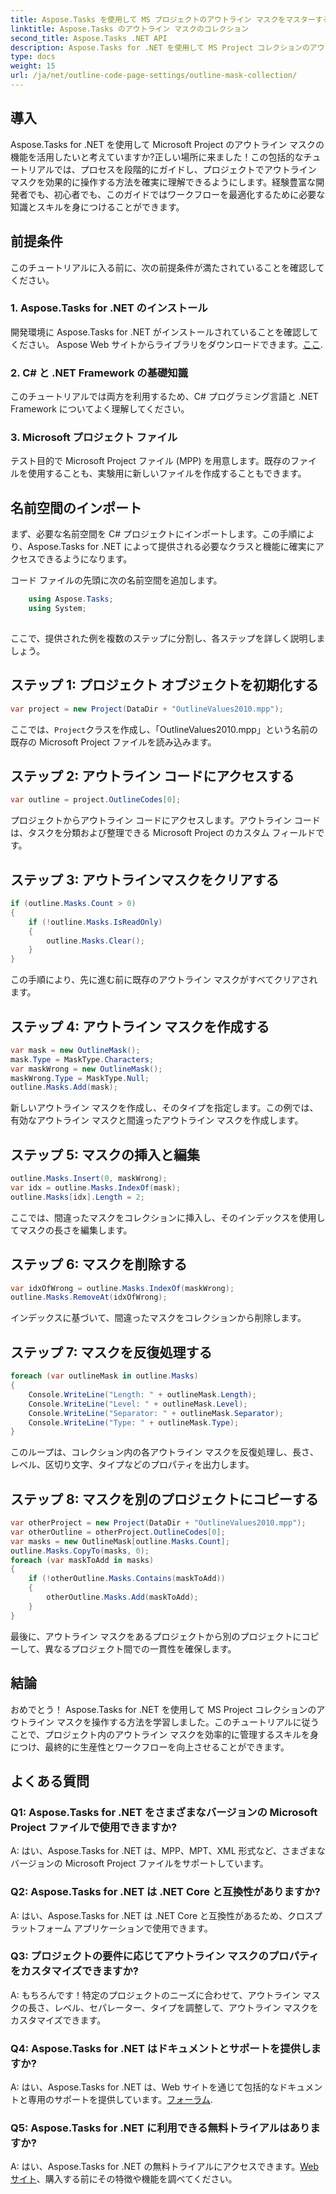```yaml
---
title: Aspose.Tasks を使用して MS プロジェクトのアウトライン マスクをマスターする
linktitle: Aspose.Tasks のアウトライン マスクのコレクション
second_title: Aspose.Tasks .NET API
description: Aspose.Tasks for .NET を使用して MS Project コレクションのアウトライン マスクを操作する方法を学びます。この包括的なチュートリアルで生産性を向上させます。
type: docs
weight: 15
url: /ja/net/outline-code-page-settings/outline-mask-collection/
---
```

## 導入
Aspose.Tasks for .NET を使用して Microsoft Project のアウトライン マスクの機能を活用したいと考えていますか?正しい場所に来ました！この包括的なチュートリアルでは、プロセスを段階的にガイドし、プロジェクトでアウトライン マスクを効果的に操作する方法を確実に理解できるようにします。経験豊富な開発者でも、初心者でも、このガイドではワークフローを最適化するために必要な知識とスキルを身につけることができます。
## 前提条件
このチュートリアルに入る前に、次の前提条件が満たされていることを確認してください。
### 1. Aspose.Tasks for .NET のインストール
開発環境に Aspose.Tasks for .NET がインストールされていることを確認してください。 Aspose Web サイトからライブラリをダウンロードできます。[ここ](https://releases.aspose.com/tasks/net/).
### 2. C# と .NET Framework の基礎知識
このチュートリアルでは両方を利用するため、C# プログラミング言語と .NET Framework についてよく理解してください。
### 3. Microsoft プロジェクト ファイル
テスト目的で Microsoft Project ファイル (MPP) を用意します。既存のファイルを使用することも、実験用に新しいファイルを作成することもできます。
## 名前空間のインポート
まず、必要な名前空間を C# プロジェクトにインポートします。この手順により、Aspose.Tasks for .NET によって提供される必要なクラスと機能に確実にアクセスできるようになります。

コード ファイルの先頭に次の名前空間を追加します。
```csharp
    using Aspose.Tasks;
    using System;
    
```
ここで、提供された例を複数のステップに分割し、各ステップを詳しく説明しましょう。
## ステップ 1: プロジェクト オブジェクトを初期化する
```csharp
var project = new Project(DataDir + "OutlineValues2010.mpp");
```
ここでは、`Project`クラスを作成し、「OutlineValues2010.mpp」という名前の既存の Microsoft Project ファイルを読み込みます。
## ステップ 2: アウトライン コードにアクセスする
```csharp
var outline = project.OutlineCodes[0];
```
プロジェクトからアウトライン コードにアクセスします。アウトライン コードは、タスクを分類および整理できる Microsoft Project のカスタム フィールドです。
## ステップ 3: アウトラインマスクをクリアする
```csharp
if (outline.Masks.Count > 0)
{
    if (!outline.Masks.IsReadOnly)
    {
        outline.Masks.Clear();
    }
}
```
この手順により、先に進む前に既存のアウトライン マスクがすべてクリアされます。
## ステップ 4: アウトライン マスクを作成する
```csharp
var mask = new OutlineMask();
mask.Type = MaskType.Characters;
var maskWrong = new OutlineMask();
maskWrong.Type = MaskType.Null;
outline.Masks.Add(mask);
```
新しいアウトライン マスクを作成し、そのタイプを指定します。この例では、有効なアウトライン マスクと間違ったアウトライン マスクを作成します。
## ステップ 5: マスクの挿入と編集
```csharp
outline.Masks.Insert(0, maskWrong);
var idx = outline.Masks.IndexOf(mask);
outline.Masks[idx].Length = 2;
```
ここでは、間違ったマスクをコレクションに挿入し、そのインデックスを使用してマスクの長さを編集します。
## ステップ 6: マスクを削除する
```csharp
var idxOfWrong = outline.Masks.IndexOf(maskWrong);
outline.Masks.RemoveAt(idxOfWrong);
```
インデックスに基づいて、間違ったマスクをコレクションから削除します。
## ステップ 7: マスクを反復処理する
```csharp
foreach (var outlineMask in outline.Masks)
{
    Console.WriteLine("Length: " + outlineMask.Length);
    Console.WriteLine("Level: " + outlineMask.Level);
    Console.WriteLine("Separator: " + outlineMask.Separator);
    Console.WriteLine("Type: " + outlineMask.Type);
}
```
このループは、コレクション内の各アウトライン マスクを反復処理し、長さ、レベル、区切り文字、タイプなどのプロパティを出力します。
## ステップ 8: マスクを別のプロジェクトにコピーする
```csharp
var otherProject = new Project(DataDir + "OutlineValues2010.mpp");
var otherOutline = otherProject.OutlineCodes[0];
var masks = new OutlineMask[outline.Masks.Count];
outline.Masks.CopyTo(masks, 0);
foreach (var maskToAdd in masks)
{
    if (!otherOutline.Masks.Contains(maskToAdd))
    {
        otherOutline.Masks.Add(maskToAdd);
    }
}
```
最後に、アウトライン マスクをあるプロジェクトから別のプロジェクトにコピーして、異なるプロジェクト間での一貫性を確保します。
## 結論
おめでとう！ Aspose.Tasks for .NET を使用して MS Project コレクションのアウトライン マスクを操作する方法を学習しました。このチュートリアルに従うことで、プロジェクト内のアウトライン マスクを効率的に管理するスキルを身につけ、最終的に生産性とワークフローを向上させることができます。
## よくある質問
### Q1: Aspose.Tasks for .NET をさまざまなバージョンの Microsoft Project ファイルで使用できますか?
A: はい、Aspose.Tasks for .NET は、MPP、MPT、XML 形式など、さまざまなバージョンの Microsoft Project ファイルをサポートしています。
### Q2: Aspose.Tasks for .NET は .NET Core と互換性がありますか?
A: はい、Aspose.Tasks for .NET は .NET Core と互換性があるため、クロスプラットフォーム アプリケーションで使用できます。
### Q3: プロジェクトの要件に応じてアウトライン マスクのプロパティをカスタマイズできますか?
A: もちろんです！特定のプロジェクトのニーズに合わせて、アウトライン マスクの長さ、レベル、セパレーター、タイプを調整して、アウトライン マスクをカスタマイズできます。
### Q4: Aspose.Tasks for .NET はドキュメントとサポートを提供しますか?
A: はい、Aspose.Tasks for .NET は、Web サイトを通じて包括的なドキュメントと専用のサポートを提供しています。[フォーラム](https://forum.aspose.com/c/tasks/15).
### Q5: Aspose.Tasks for .NET に利用できる無料トライアルはありますか?
 A: はい、Aspose.Tasks for .NET の無料トライアルにアクセスできます。[Webサイト](https://releases.aspose.com/tasks/net/)、購入する前にその特徴や機能を調べてください。